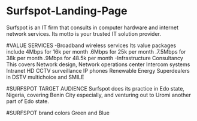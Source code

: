 # Surfspot-Landing-Page
Surfspot is an IT firm that consults in computer hardware and internet network services. Its motto is your trusted IT solution provider.

#VALUE SERVICES
-Broadband wireless services
Its value packages include
4Mbps for 16k per month
.6Mbps for 25k per month
.7.5Mbps for 38k per month
.9Mbps for 48.5k per month
-Infrastructure Consultancy
This covers
Network design, Network operations center
Intercom systems
Intranet
HD CCTV surveillance
IP phones
Renewable Energy
Superdealers in DSTV multichoice and SMILE

#SURFSPOT TARGET AUDIENCE
Surfspot does its practice in Edo state, Nigeria, covering Benin City especially, and venturing out to Uromi another part of Edo state.

#SURFSPOT brand colors
Green and Blue
